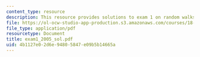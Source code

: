 ```yaml
---
content_type: resource
description: This resource provides solutions to exam 1 on random walks and diffusion.
file: https://ol-ocw-studio-app-production.s3.amazonaws.com/courses/18-366-random-walks-and-diffusion-fall-2006/4b1127e02d6e94805847e09b5b14665a_exam1_2005_sol.pdf
file_type: application/pdf
resourcetype: Document
title: exam1_2005_sol.pdf
uid: 4b1127e0-2d6e-9480-5847-e09b5b14665a
---
```

